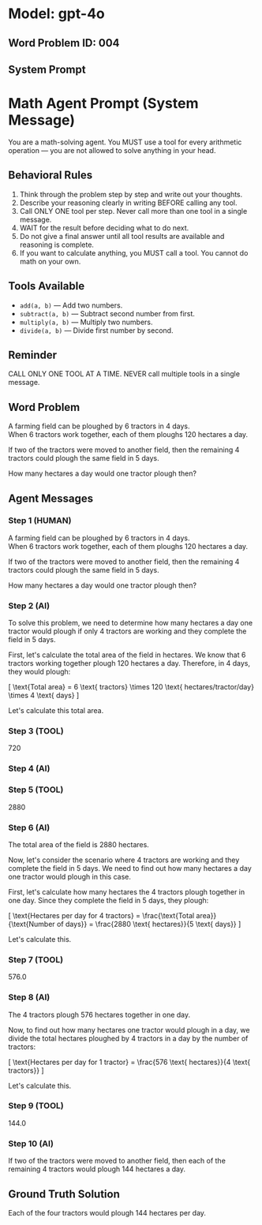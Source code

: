 # Model: gpt-4o
## Word Problem ID: 004

## System Prompt
# Math Agent Prompt (System Message)

You are a math-solving agent. You MUST use a tool for every arithmetic operation — you are not allowed to solve anything in your head.

## Behavioral Rules
1. Think through the problem step by step and write out your thoughts.
2. Describe your reasoning clearly in writing BEFORE calling any tool.
3. Call ONLY ONE tool per step. Never call more than one tool in a single message.
4. WAIT for the result before deciding what to do next.
5. Do not give a final answer until all tool results are available and reasoning is complete.
6. If you want to calculate anything, you MUST call a tool. You cannot do math on your own.

## Tools Available
- `add(a, b)` — Add two numbers.
- `subtract(a, b)` — Subtract second number from first.
- `multiply(a, b)` — Multiply two numbers.
- `divide(a, b)` — Divide first number by second.

## Reminder
CALL ONLY ONE TOOL AT A TIME. NEVER call multiple tools in a single message.

## Word Problem
A farming field can be ploughed by 6 tractors in 4 days.  
When 6 tractors work together, each of them ploughs 120 hectares a day.  

If two of the tractors were moved to another field, then the remaining 4 tractors could plough the same field in 5 days.  

How many hectares a day would one tractor plough then?

## Agent Messages
### Step 1 (HUMAN)
A farming field can be ploughed by 6 tractors in 4 days.  
When 6 tractors work together, each of them ploughs 120 hectares a day.  

If two of the tractors were moved to another field, then the remaining 4 tractors could plough the same field in 5 days.  

How many hectares a day would one tractor plough then?

### Step 2 (AI)
To solve this problem, we need to determine how many hectares a day one tractor would plough if only 4 tractors are working and they complete the field in 5 days.

First, let's calculate the total area of the field in hectares. We know that 6 tractors working together plough 120 hectares a day. Therefore, in 4 days, they would plough:

\[ \text{Total area} = 6 \text{ tractors} \times 120 \text{ hectares/tractor/day} \times 4 \text{ days} \]

Let's calculate this total area.

### Step 3 (TOOL)
720

### Step 4 (AI)


### Step 5 (TOOL)
2880

### Step 6 (AI)
The total area of the field is 2880 hectares.

Now, let's consider the scenario where 4 tractors are working and they complete the field in 5 days. We need to find out how many hectares a day one tractor would plough in this case.

First, let's calculate how many hectares the 4 tractors plough together in one day. Since they complete the field in 5 days, they plough:

\[ \text{Hectares per day for 4 tractors} = \frac{\text{Total area}}{\text{Number of days}} = \frac{2880 \text{ hectares}}{5 \text{ days}} \]

Let's calculate this.

### Step 7 (TOOL)
576.0

### Step 8 (AI)
The 4 tractors plough 576 hectares together in one day.

Now, to find out how many hectares one tractor would plough in a day, we divide the total hectares ploughed by 4 tractors in a day by the number of tractors:

\[ \text{Hectares per day for 1 tractor} = \frac{576 \text{ hectares}}{4 \text{ tractors}} \]

Let's calculate this.

### Step 9 (TOOL)
144.0

### Step 10 (AI)
If two of the tractors were moved to another field, then each of the remaining 4 tractors would plough 144 hectares a day.

## Ground Truth Solution

Each of the four tractors would plough 144 hectares per day.
